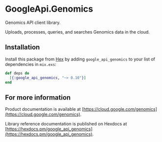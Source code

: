 # GoogleApi.Genomics

Genomics API client library.

Uploads, processes, queries, and searches Genomics data in the cloud.

## Installation

Install this package from [Hex](https://hex.pm) by adding
`google_api_genomics` to your list of dependencies in `mix.exs`:

```elixir
def deps do
  [{:google_api_genomics, "~> 0.10"}]
end
```

## For more information

Product documentation is available at [https://cloud.google.com/genomics](https://cloud.google.com/genomics).

Library reference documentation is published on Hexdocs at
[https://hexdocs.pm/google_api_genomics](https://hexdocs.pm/google_api_genomics).
